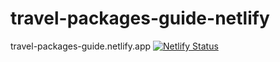 # travel-packages-guide-netlify
travel-packages-guide.netlify.app
[![Netlify Status](https://api.netlify.com/api/v1/badges/e75e302b-8b77-454b-9566-b97e73d765a8/deploy-status)](https://app.netlify.com/sites/travel-packages-guide/deploys)
